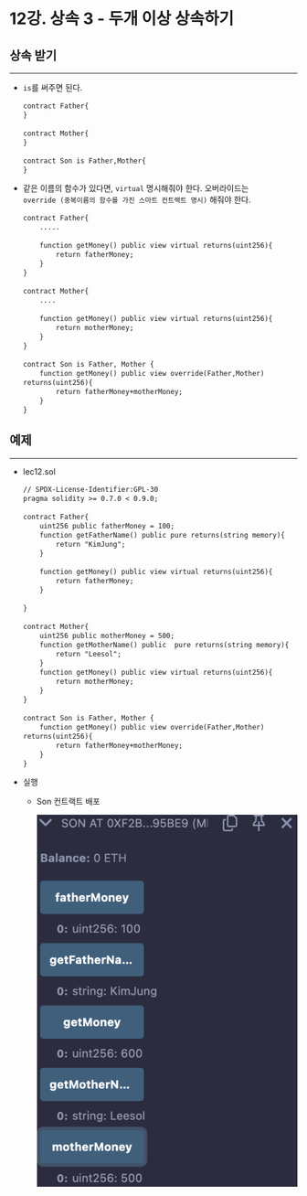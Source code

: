 # 12강. 상속 3 - 두개 이상 상속하기

## 상속 받기

---

- `is`를 써주면 된다.
    
    ```solidity
    contract Father{
    }
    
    contract Mother{
    }
    
    contract Son is Father,Mother{
    }
    ```
    
- 같은 이름의 함수가 있다면, `virtual` 명시해줘야 한다. 오버라이드는 `override (중복이름의 함수를 가진 스마트 컨트랙트 명시)` 해줘야 한다.
    
    ```solidity
    contract Father{
        .....
        
        function getMoney() public view virtual returns(uint256){
            return fatherMoney;
        }
    }
    
    contract Mother{
        ....
       
        function getMoney() public view virtual returns(uint256){
            return motherMoney;
        }
    }
    
    contract Son is Father, Mother {
        function getMoney() public view override(Father,Mother) returns(uint256){
            return fatherMoney+motherMoney;
        }
    }
    ```
    

## 예제

---

- lec12.sol
    
    ```solidity
    // SPDX-License-Identifier:GPL-30
    pragma solidity >= 0.7.0 < 0.9.0;
    
    contract Father{
        uint256 public fatherMoney = 100;
        function getFatherName() public pure returns(string memory){
            return "KimJung";
        }
        
        function getMoney() public view virtual returns(uint256){
            return fatherMoney;
        }
        
    }
    
    contract Mother{
        uint256 public motherMoney = 500;
        function getMotherName() public  pure returns(string memory){
            return "Leesol";
        }
        function getMoney() public view virtual returns(uint256){
            return motherMoney;
        }
    }
    
    contract Son is Father, Mother {
        function getMoney() public view override(Father,Mother) returns(uint256){
            return fatherMoney+motherMoney;
        }
    }
    ```
    
- 실행
    - Son 컨트랙트 배포
        
        ![image.png](./image/12/image.png)
